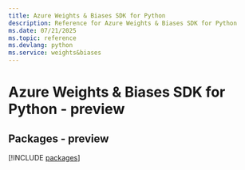 ```yaml
---
title: Azure Weights & Biases SDK for Python
description: Reference for Azure Weights & Biases SDK for Python
ms.date: 07/21/2025
ms.topic: reference
ms.devlang: python
ms.service: weights&biases
---
```

# Azure Weights & Biases SDK for Python - preview
## Packages - preview
[!INCLUDE [packages](weights-&-biases-index.md)]